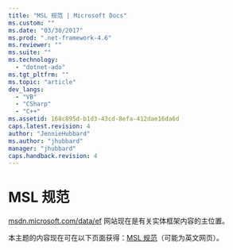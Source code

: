 ```yaml
---
title: "MSL 规范 | Microsoft Docs"
ms.custom: ""
ms.date: "03/30/2017"
ms.prod: ".net-framework-4.6"
ms.reviewer: ""
ms.suite: ""
ms.technology: 
  - "dotnet-ado"
ms.tgt_pltfrm: ""
ms.topic: "article"
dev_langs: 
  - "VB"
  - "CSharp"
  - "C++"
ms.assetid: 168c895d-b1d3-43cd-8efa-412dae16da6d
caps.latest.revision: 4
author: "JennieHubbard"
ms.author: "jhubbard"
manager: "jhubbard"
caps.handback.revision: 4
---
```

# MSL 规范
[msdn.microsoft.com\/data\/ef](http://msdn.microsoft.com/data/ef) 网站现在是有关实体框架内容的主位置。  
  
 本主题的内容现在可在以下页面获得：[MSL 规范](http://msdn.microsoft.com/data/jj652027)（可能为英文网页）。